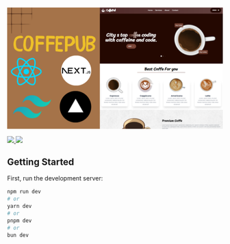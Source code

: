 

<img src="https://github.com/ersozberk/coffee-store-web/blob/main/public/images/coffepub.png"
 style="max-width: 100%;">


<div></div>


<a href="https://github.com/ersozberk" rel="nofollow">
<img src="https://efegorkemumit.github.io/assets/img/iconss/github.png" style="max-width: 10%;">
</a>

<a href="https://www.linkedin.com/in/berkersoz7/" rel="nofollow">
<img src="https://efegorkemumit.github.io/assets/img/iconss/linkedin.png" style="max-width: 10%;">
</a>



<div style="height:25px">

## Getting Started

First, run the development server:

```bash
npm run dev
# or
yarn dev
# or
pnpm dev
# or
bun dev
```

